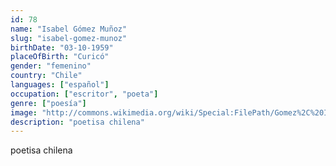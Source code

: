 ```yaml
---
id: 78
name: "Isabel Gómez Muñoz"
slug: "isabel-gomez-munoz"
birthDate: "03-10-1959"
placeOfBirth: "Curicó"
gender: "femenino"
country: "Chile"
languages: ["español"]
occupation: ["escritor", "poeta"]
genre: ["poesía"]
image: "http://commons.wikimedia.org/wiki/Special:FilePath/Gomez%2C%20Isabel%20-FILSA%202015%2010%2030%20fRF02.jpg"
description: "poetisa chilena"
---
```


poetisa chilena
